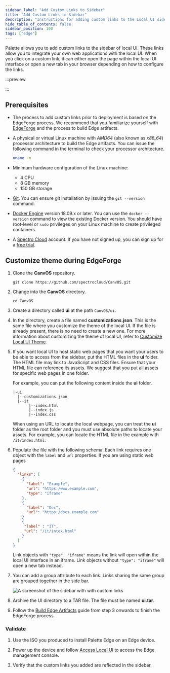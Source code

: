 ```yaml
---
sidebar_label: "Add Custom Links to Sidebar"
title: "Add Custom Links to Sidebar"
description: "Instructions for adding custom links to the Local UI side bar."
hide_table_of_contents: false
sidebar_position: 100
tags: ["edge"]
---
```


Palette allows you to add custom links to the sidebar of local UI. These links allow you to integrate your own web
applications with the local UI. When you click on a custom link, it can either open the page within the local UI
interface or open a new tab in your browser depending on how to configure the links.

:::preview

:::

## Prerequisites

- The process to add custom links prior to deployment is based on the EdgeForge process. We recommend that you
  familiarize yourself with [EdgeForge](../../edgeforge-workflow/edgeforge-workflow.md) and the process to build Edge
  artifacts.

- A physical or virtual Linux machine with _AMD64_ (also known as _x86_64_) processor architecture to build the Edge
  artifacts. You can issue the following command in the terminal to check your processor architecture.

  ```bash
  uname -m
  ```

- Minimum hardware configuration of the Linux machine:

  - 4 CPU
  - 8 GB memory
  - 150 GB storage

- [Git](https://git-scm.com/downloads). You can ensure git installation by issuing the `git --version` command.

- [Docker Engine](https://docs.docker.com/engine/install/) version 18.09.x or later. You can use the `docker --version`
  command to view the existing Docker version. You should have root-level or `sudo` privileges on your Linux machine to
  create privileged containers.

- A [Spectro Cloud](https://console.spectrocloud.com) account. If you have not signed up, you can sign up for a
  [free trial](https://www.spectrocloud.com/free-tier/).

## Customize theme during EdgeForge

1. Clone the **CanvOS** repository.

   ```shell
   git clone https://github.com/spectrocloud/CanvOS.git
   ```

2. Change into the **CanvOS** directory.

   ```shell
   cd CanvOS
   ```

3. Create a directory called **ui** at the path `CanvOS/ui`.

4. In the directory, create a file named **customizations.json**. This is the same file where you customize the theme of
   the local UI. If the file is already present, there is no need to create a new one. For more information about
   customizing the theme of local UI, refer to [Customize Local UI Theme](./theming.md).

5. If you want local UI to host static web pages that you want your users to be able to access from the sidebar, put the
   HTML files in the **ui** folder. The HTML file may link to JavaScript and CSS files. Ensure that your HTML file can
   reference its assets. We suggest that you put all assets for specific web pages in one folder.

   For example, you can put the following content inside the **ui** folder.

   ```text
   |-ui
     |--customizations.json
     |--it
          |--index.html
          |--index.js
          |--index.css
   ```

   When using an URL to locate the local webpage, you can treat the **ui** folder as the root folder and you must use
   absolute paths to locate your assets. For example, you can locate the HTML file in the example with `/it/index.html`.

6. Populate the file with the following schema. Each link requires one object with the `label` and `url` properties. If
   you are using static web pages

   ```json
   {
     "links": [
       {
         "label": "Example",
         "url": "https:/www.example.com",
         "type": "iframe"
       },
       {
         "label": "Doc",
         "url": "https:/docs.example.com"
       }
       {
        "label" : "IT",
        "url": "/it/intex.html"
       }
     ]
   }
   ```

   Link objects with `"type": "iframe"` means the link will open within the local UI interface in an iframe. Link
   objects without `"type": "iframe"` will open a new tab instead.

7. You can add a group attribute to each link. Links sharing the same group are grouped together in the side bar.

   ![A screenshot of the sidebar with with custom links](/clusters_edge_localui_custom-link-sidebar.webp)

8. Archive the UI directory to a TAR file. The file must be named **ui.tar**.

9. Follow the [Build Edge Artifacts](../../edgeforge-workflow/palette-canvos/palette-canvos.md) guide from step 3
   onwards to finish the EdgeForge process.

### Validate

1. Use the ISO you produced to install Palette Edge on an Edge device.

2. Power up the device and follow [Access Local UI](./access-console.md) to access the Edge management console.

3. Verify that the custom links you added are reflected in the sidebar.

